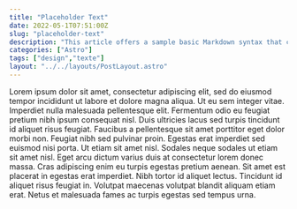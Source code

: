```yaml
---
title: "Placeholder Text"
date: 2022-05-1T07:51:00Z
slug: "placeholder-text"
description: "This article offers a sample basic Markdown syntax that can be used in Astro content files, also it shows whether basic HTML elements are decorated with css in Astro thems."
categories: ["Astro"]
tags: ["design","texte"]
layout: "../../layouts/PostLayout.astro"
---
```


Lorem ipsum dolor sit amet, consectetur adipiscing elit, sed do eiusmod tempor incididunt ut labore et dolore magna aliqua. Ut eu sem integer vitae. Imperdiet nulla malesuada pellentesque elit. Fermentum odio eu feugiat pretium nibh ipsum consequat nisl. Duis ultricies lacus sed turpis tincidunt id aliquet risus feugiat. Faucibus a pellentesque sit amet porttitor eget dolor morbi non. Feugiat nibh sed pulvinar proin. Egestas erat imperdiet sed euismod nisi porta. Ut etiam sit amet nisl. Sodales neque sodales ut etiam sit amet nisl. Eget arcu dictum varius duis at consectetur lorem donec massa. Cras adipiscing enim eu turpis egestas pretium aenean. Sit amet est placerat in egestas erat imperdiet. Nibh tortor id aliquet lectus. Tincidunt id aliquet risus feugiat in. Volutpat maecenas volutpat blandit aliquam etiam erat. Netus et malesuada fames ac turpis egestas sed tempus urna.
